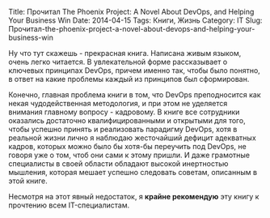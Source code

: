Title: Прочитал The Phoenix Project: A Novel About DevOps, and Helping Your Business Win
Date: 2014-04-15
Tags:  Книги, Жизнь
Category: IT
Slug: Прочитал-the-phoenix-project-a-novel-about-devops-and-helping-your-business-win

Ну что тут скажешь - прекрасная книга. Написана живым языком, очень легко читается.
В увлекательной форме рассказывает о ключевых принципах DevOps,
причем именно так, чтобы было понятно, в ответ на какие проблемы каждый
из принципов был сформирован.

Конечно, главная проблема книги в том, что DevOps преподносится как
некая чудодейственная методология, и при этом не уделяется внимания
главному вопросу - кадровому. В книге все сотрудники оказались
достаточно квалифицированными и открытыми для того, чтобы успешно принять и
реализовать парадигму DevOps, хотя в реальной жизни лично я
наблюдаю жесточайший дефицит адекватных кадров, которых можно было бы хотя-бы
переучить под DevOps, не говоря уже о том, чтоб они сами к этому пришли.
И даже грамотные специалисты в своей области обладают высокой
инертностью мышления, которая мешает успешно следовать советам, описанным
в этой книге.

Несмотря на этот явный недостаток, я **крайне рекомендую** эту книгу к прочтению всем
IT-специалистам.
